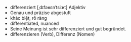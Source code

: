 - differenziert	[ˌdɪfəʁɛnˈtsiːʁt]	Adjektiv	
- Genau und präzise abgestuft	
- khác biệt, rõ ràng	
- differentiated, nuanced	
- Seine Meinung ist sehr differenziert und gut begründet.	
- differenzieren (Verb), Differenz (Nomen)